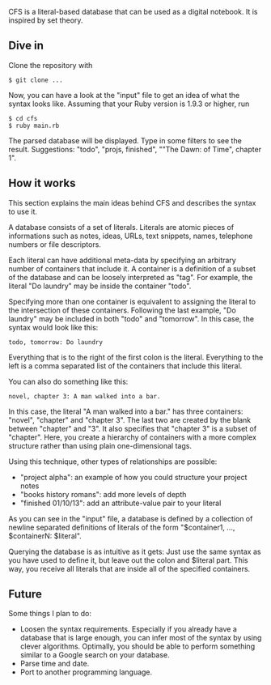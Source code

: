 CFS is a literal-based database that can be used as a digital notebook. It is inspired by set theory.

Dive in
--------
Clone the repository with
```
$ git clone ...
```

Now, you can have a look at the "input" file to get an idea of what the syntax looks like. Assuming that your Ruby version is 1.9.3 or higher, run
```
$ cd cfs
$ ruby main.rb
```

The parsed database will be displayed. Type in some filters to see the result. Suggestions: "todo", "projs, finished", "\"The Dawn: of Time\", chapter 1".

How it works
-------------

This section explains the main ideas behind CFS and describes the syntax to use it.

A database consists of a set of literals. Literals are atomic pieces of informations such as notes, ideas, URLs, text snippets, names, telephone numbers or file descriptors. 

Each literal can have additional meta-data by specifying an arbitrary number of containers that include it. A container is a definition of a subset of the database and can be loosely interpreted as "tag". For example, the literal "Do laundry" may be inside the container "todo". 

Specifying more than one container is equivalent to assigning the literal to the intersection of these containers. Following the last example, "Do laundry" may be included in both "todo" and "tomorrow". In this case, the syntax would look like this:
```
todo, tomorrow: Do laundry
```

Everything that is to the right of the first colon is the literal. Everything to the left is a comma separated list of the containers that include this literal. 

You can also do something like this:
```
novel, chapter 3: A man walked into a bar.
```

In this case, the literal "A man walked into a bar." has three containers: "novel", "chapter" and "chapter 3". The last two are created by the blank between "chapter" and "3". It also specifies that "chapter 3" is a subset of "chapter". Here, you create a hierarchy of containers with a more complex structure rather than using plain one-dimensional tags.

Using this technique, other types of relationships are possible: 
* "project alpha": an example of how you could structure your project notes
* "books history romans": add more levels of depth
* "finished 01/10/13": add an attribute-value pair to your literal

As you can see in the "input" file, a database is defined by a collection of newline separated definitions of literals of the form "$container1, ..., $containerN: $literal". 

Querying the database is as intuitive as it gets: Just use the same syntax as you have used to define it, but leave out the colon and $literal part. This way, you receive all literals that are inside all of the specified containers.

Future
------

Some things I plan to do:
* Loosen the syntax requirements. Especially if you already have a database that is large enough, you can infer most of the syntax by using clever algorithms. Optimally, you should be able to perform something similar to a Google search on your database.
* Parse time and date.
* Port to another programming language.
